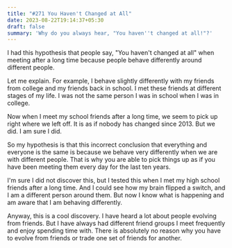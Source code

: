 ```yaml
---
title: "#271 You Haven't Changed at All"
date: 2023-08-22T19:14:37+05:30
draft: false
summary: 'Why do you always hear, "You haven''t changed at all!"?'
---
```


I had this hypothesis that people say, "You haven't changed at all" when meeting after a long time because people behave differently around different people.

Let me explain. For example, I behave slightly differently with my friends from college and my friends back in school. I met these friends at different stages of my life. I was not the same person I was in school when I was in college.

Now when I meet my school friends after a long time, we seem to pick up right where we left off. It is as if nobody has changed since 2013. But we did. I am sure I did.

So my hypothesis is that this incorrect conclusion that everything and everyone is the same is because we behave very differently when we are with different people. That is why you are able to pick things up as if you have been meeting them every day for the last ten years.

I'm sure I did not discover this, but I tested this when I met my high school friends after a long time. And I could see how my brain flipped a switch, and I am a different person around them. But now I know what is happening and am aware that I am behaving differently.

Anyway, this is a cool discovery. I have heard a lot about people evolving from friends. But I have always had different friend groups I meet frequently and enjoy spending time with. There is absolutely no reason why you have to evolve from friends or trade one set of friends for another.
